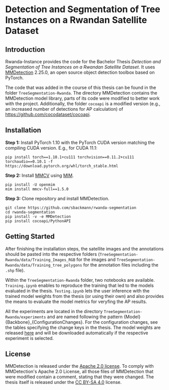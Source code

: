 # Detection and Segmentation of Tree Instances on a Rwandan Satellite Dataset


## Introduction
Rwanda-Instance provides the code for the Bachelor Thesis _Detection and Segmentation of Tree Instances on a Rwandan Satellite Dataset_. It uses [MMDetection](https://github.com/open-mmlab/mmdetection) 2.25.0, an open source object detection toolbox based on PyTorch.

The code that was added in the course of this thesis can be found in the folder ``TreeSegmentation-Rwanda``. The directory MMDetection contains the MMDetection model library, parts of its code were modified to better work with the project. Additionally, the folder ``cocoapi`` is a modified version (e.g., an increased number of detections for AP calculation) of https://github.com/cocodataset/cocoapi.


## Installation

**Step 1:** Install PyTorch 1.10 with the PyTorch CUDA version matching the compiling CUDA version. E.g., for CUDA 11.1:
```shell
pip install torch==1.10.1+cu111 torchvision==0.11.2+cu111 torchaudio==0.10.1 -f https://download.pytorch.org/whl/torch_stable.html
```
**Step 2:** Install [MMCV](https://github.com/open-mmlab/mmcv) using [MIM](https://github.com/open-mmlab/mim).
```shell
pip install -U openmim
mim install mmcv-full==1.5.0
```
**Step 3:** Clone repository and install MMDetection.
```shell
git clone https://github.com/sbackmann/rwanda-segmentation
cd rwanda-segmentation
pip install -v -e MMDetection
pip install cocoapi/PythonAPI
```
## Getting Started
After finishing the installation steps, the satellite images and the annotations should be pasted into the respective folders (``TreeSegmentation-Rwanda/data/Training_Images_RGB`` for the images and ``TreeSegmentation-Rwanda/data/Training_tree_polygons`` for the annotation files including the ``.shp`` file).

Within the ``TreeSegmentation-Rwanda`` folder, two notebooks are available. ``Training.ipynb`` enables to reproduce the training that led to the models evaluated in the thesis. ``Testing.ipynb`` lets the user inference with the trained model weights from the thesis (or using their own) and also provides the means to evaluate the model metrics for veryfing the AP results.

All the experiments are located in the directory ``TreeSegmentation-Rwanda/experiments`` and are named following the pattern {Model}{Backbone}_{ConfigurationChanges}. For the configuration changes, see the tables specifying the change keys in the thesis. The model weights are released [here](https://github.com/sbackmann/rwanda-segmentation/releases/tag/weights) and will be downloaded automatically if the respective experiment is selected.

## License

MMDetection is released under the [Apache 2.0 license](LICENSE). To comply with MMDetection's Apache 2.0 License, all those files of MMDetection that were modified contain a comment, stating that they were changed. The thesis itself is released under the [CC BY-SA 4.0](https://creativecommons.org/licenses/by-sa/4.0/) license.
